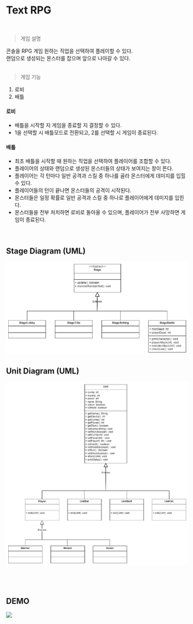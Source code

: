 # Text RPG
<br>

> 게임 설명
> 
콘솔을 RPG 게임
원하는 직업을 선택하여 플레이할 수 있다.<br> 
랜덤으로 생성되는 몬스터를 잡으며 앞으로 나아갈 수 있다. <br><br>
> 게임 기능
1. 로비
2. 배틀

#### 로비
* 배틀을 시작할 지 게임을 종료할 지 결정할 수 있다.
* 1을 선택할 시 배틀모드로 전환되고, 2를 선택할 시 게임이 종료된다.

#### 배틀
* 최초 배틀을 시작할 때 원하는 직업을 선택하여 플레이어를 조합할 수 있다.
* 플레이어의 상태와 랜덤으로 생성된 몬스터들의 상태가 보여지는 창이 뜬다.
* 플레이어는 각 턴마다 일반 공격과 스킬 중 하나를 골라 몬스터에게 데미지를 입힐 수 있다.
* 플레이어들의 턴이 끝나면 몬스터들의 공격이 시작된다.
* 몬스터들은 일정 확률로 일반 공격과 스킬 중 하나로 플레이어에게 데미지를 입힌다.
* 몬스터들을 전부 처치하면 로비로 돌아올 수 있으며, 플레이어가 전부 사망하면 게임이 종료된다. <br><br><br>

## Stage Diagram (UML)
<!-- <img src="images/boardSystem.jpg" width="300"> -->
<img src="images/polyGameStage.jpg" width="500"> <br>
## Unit Diagram (UML)
<img src="images/polyGameUnit.jpg" width="500"> <br> <br><br><br>


## DEMO
<img src="images/polyGameGif.gif" width="400"> <br><br>
